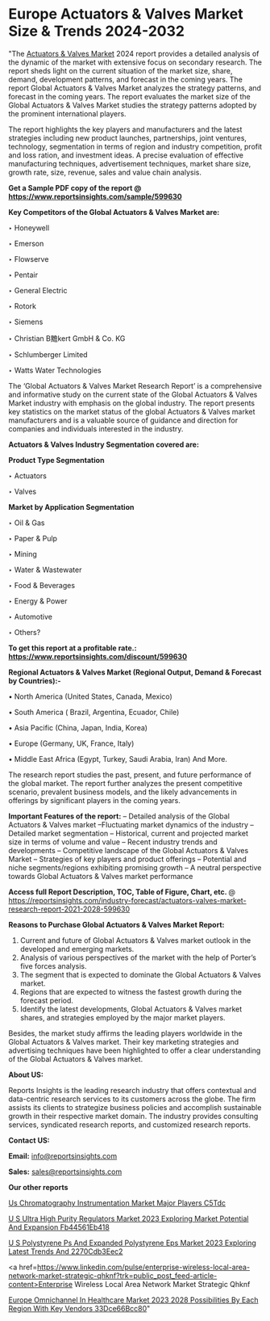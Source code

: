 # Europe Actuators & Valves Market Size & Trends 2024-2032

"The <a href=https://www.reportsinsights.com/sample/599630>Actuators & Valves Market</a> 2024 report provides a detailed analysis of the dynamic of the market with extensive focus on secondary research. The report sheds light on the current situation of the market size, share, demand, development patterns, and forecast in the coming years. The report Global Actuators & Valves Market analyzes the strategy patterns, and forecast in the coming years. The report evaluates the market size of the Global Actuators & Valves Market studies the strategy patterns adopted by the prominent international players.

The report highlights the key players and manufacturers and the latest strategies including new product launches, partnerships, joint ventures, technology, segmentation in terms of region and industry competition, profit and loss ration, and investment ideas. A precise evaluation of effective manufacturing techniques, advertisement techniques, market share size, growth rate, size, revenue, sales and value chain analysis.

<strong>Get a Sample PDF copy of the report @ <a href=https://www.reportsinsights.com/sample/599630 style=color:#0000ff;>https://www.reportsinsights.com/sample/599630</a></strong>

<strong>Key Competitors of the Global Actuators & Valves Market are:</strong>

‣ Honeywell

‣ Emerson

‣ Flowserve

‣ Pentair

‣ General Electric

‣ Rotork

‣ Siemens

‣ Christian B黵kert GmbH & Co. KG

‣ Schlumberger Limited

‣ Watts Water Technologies

The ‘Global Actuators & Valves Market Research Report’ is a comprehensive and informative study on the current state of the Global Actuators & Valves Market industry with emphasis on the global industry. The report presents key statistics on the market status of the global Actuators & Valves market manufacturers and is a valuable source of guidance and direction for companies and individuals interested in the industry.

<strong>Actuators & Valves Industry Segmentation covered are:</strong>

<strong>Product Type Segmentation</strong>

‣ Actuators

‣ Valves

<strong>Market by Application Segmentation</strong>

‣ Oil & Gas

‣ Paper & Pulp

‣ Mining

‣ Water & Wastewater

‣ Food & Beverages

‣ Energy & Power

‣ Automotive

‣ Others?

<strong>To get this report at a profitable rate.: <a href=https://www.reportsinsights.com/discount/599630 style=color:#0000ff;>https://www.reportsinsights.com/discount/599630</a></strong>

<strong>Regional Actuators & Valves Market (Regional Output, Demand &amp; Forecast by Countries):-</strong>

• North America (United States, Canada, Mexico)

• South America ( Brazil, Argentina, Ecuador, Chile)

• Asia Pacific (China, Japan, India, Korea)

• Europe (Germany, UK, France, Italy)

• Middle East Africa (Egypt, Turkey, Saudi Arabia, Iran) And More.

The research report studies the past, present, and future performance of the global market. The report further analyzes the present competitive scenario, prevalent business models, and the likely advancements in offerings by significant players in the coming years.

<strong>Important Features of the report:</strong>
– Detailed analysis of the Global Actuators & Valves market
–Fluctuating market dynamics of the industry
–Detailed market segmentation
– Historical, current and projected market size in terms of volume and value
– Recent industry trends and developments
– Competitive landscape of the Global Actuators & Valves Market
– Strategies of key players and product offerings
– Potential and niche segments/regions exhibiting promising growth
– A neutral perspective towards Global Actuators & Valves market performance

<strong>Access full Report Description, TOC, Table of Figure, Chart, etc. </strong>@   <a href=https://reportsinsights.com/industry-forecast/actuators-valves-market-research-report-2021-2028-599630 style=color:#0000ff;>https://reportsinsights.com/industry-forecast/actuators-valves-market-research-report-2021-2028-599630</a>

<strong>Reasons to Purchase Global Actuators & Valves Market Report:</strong>
1. Current and future of Global Actuators & Valves market outlook in the developed and emerging markets.
2. Analysis of various perspectives of the market with the help of Porter’s five forces analysis.
3. The segment that is expected to dominate the Global Actuators & Valves market.
4. Regions that are expected to witness the fastest growth during the forecast period.
5. Identify the latest developments, Global Actuators & Valves market shares, and strategies employed by the major market players.

Besides, the market study affirms the leading players worldwide in the Global Actuators & Valves market. Their key marketing strategies and advertising techniques have been highlighted to offer a clear understanding of the Global Actuators & Valves market.

<strong><strong>About US</strong>:</strong>

Reports Insights is the leading research industry that offers contextual and data-centric research services to its customers across the globe. The firm assists its clients to strategize business policies and accomplish sustainable growth in their respective market domain. The industry provides consulting services, syndicated research reports, and customized research reports.

<strong>Contact US:</strong>

<p class=><b>Email:</b> <a href=mailto:info@reportsinsights.com>info@reportsinsights.com</a></p>
<p class=><b>Sales:</b> <a href=mailto:sales@reportsinsights.com>sales@reportsinsights.com</a></p>

<strong>Our other reports</strong>

<a href=https://www.linkedin.com/pulse/us-chromatography-instrumentation-market-major-players-c5tdc/>Us Chromatography Instrumentation Market Major Players C5Tdc</a>

<a href=https://medium.com/@tidke9676/u-s-ultra-high-purity-regulators-market-2023-exploring-market-potential-and-expansion-fb44561eb418>U S Ultra High Purity Regulators Market 2023 Exploring Market Potential And Expansion Fb44561Eb418</a>

<a href=https://medium.com/@amanmandal1286/u-s-polystyrene-ps-and-expanded-polystyrene-eps-market-2023-exploring-latest-trends-and-2270cdb3eec2>U S Polystyrene Ps And Expanded Polystyrene Eps Market 2023 Exploring Latest Trends And 2270Cdb3Eec2</a>

<a href=https://www.linkedin.com/pulse/enterprise-wireless-local-area-network-market-strategic-qhknf?trk=public_post_feed-article-content>Enterprise Wireless Local Area Network Market Strategic Qhknf</a>

<a href=https://medium.com/@nadeemkazi654/europe-omnichannel-in-healthcare-market-2023-2028-possibilities-by-each-region-with-key-vendors-33dce66bcc80>Europe Omnichannel In Healthcare Market 2023 2028 Possibilities By Each Region With Key Vendors 33Dce66Bcc80</a>"
